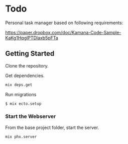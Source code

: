 # Todo

Personal task manager based on following requirements:

https://paper.dropbox.com/doc/Kamana-Code-Sample-KaKg1HqgIPTDlaxb5pFTa

## Getting Started

Clone the repository.

Get dependencies.

```bash
mix deps.get
```
Run migrations

```bash
$ mix ecto.setup
```

### Start the Webserver

From the base project folder, start the server.

```bash
mix phx.server
```